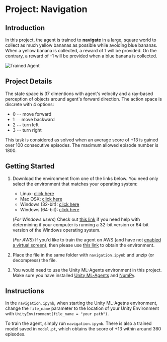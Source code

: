 # Project: Navigation


## Introduction
In this project, the agent is trained to **navigate** in a large, square world to collect as much yellow bananas as possible while avoiding blue bananas. When a yellow banana is collected, a reward of 1 will be provided. On the contrary, a reward of -1 will be provided when a blue banana is collected.  

[//]: # (Image References)

[image1]: https://user-images.githubusercontent.com/10624937/42135619-d90f2f28-7d12-11e8-8823-82b970a54d7e.gif "Trained Agent"

![Trained Agent][image1]

## Project Details
The state space is 37 dimentions with agent's velocity and a ray-based perception of objects around agent's forward direction. The action space is discrete with 4 options:  

* 0 `--` move forward  
* 1 `--` move backward  
* 2 `--` turn left  
* 3 `--` turn right  

This task is considered as solved when an average score of +13 is gained over 100 consecutive episodes. The maximum allowed episode number is 1800.

## Getting Started  


1. Download the environment from one of the links below.  You need only select the environment that matches your operating system:
    - Linux: [click here](https://s3-us-west-1.amazonaws.com/udacity-drlnd/P1/Banana/Banana_Linux.zip)
    - Mac OSX: [click here](https://s3-us-west-1.amazonaws.com/udacity-drlnd/P1/Banana/Banana.app.zip)
    - Windows (32-bit): [click here](https://s3-us-west-1.amazonaws.com/udacity-drlnd/P1/Banana/Banana_Windows_x86.zip)
    - Windows (64-bit): [click here](https://s3-us-west-1.amazonaws.com/udacity-drlnd/P1/Banana/Banana_Windows_x86_64.zip)
    
    (_For Windows users_) Check out [this link](https://support.microsoft.com/en-us/help/827218/how-to-determine-whether-a-computer-is-running-a-32-bit-version-or-64) if you need help with determining if your computer is running a 32-bit version or 64-bit version of the Windows operating system.

    (_For AWS_) If you'd like to train the agent on AWS (and have not [enabled a virtual screen](https://github.com/Unity-Technologies/ml-agents/blob/master/docs/Training-on-Amazon-Web-Service.md)), then please use [this link](https://s3-us-west-1.amazonaws.com/udacity-drlnd/P1/Banana/Banana_Linux_NoVis.zip) to obtain the environment.

2. Place the file in the same folder with `navigation.ipynb` and unzip (or decompress) the file. 


3. You would need to use the Unity ML-Agents environment in this project. Make sure you have installed [Unity ML-Agents](https://github.com/Unity-Technologies/ml-agents/blob/master/docs/Installation.md) and [NumPy](http://www.numpy.org/).

## Instructions


In the `navigation.ipynb`, when starting the Unity ML-Agetns environment, change the `file_name` parameter to the location of your Unity Environment with `UnityEnvironment(file_name = "your path")`.   

To train the agent, simply run `navigation.ipynb`. There is also a trained model saved in `model.pt`, which obtains the score of +13 within around 360 episodes. 




